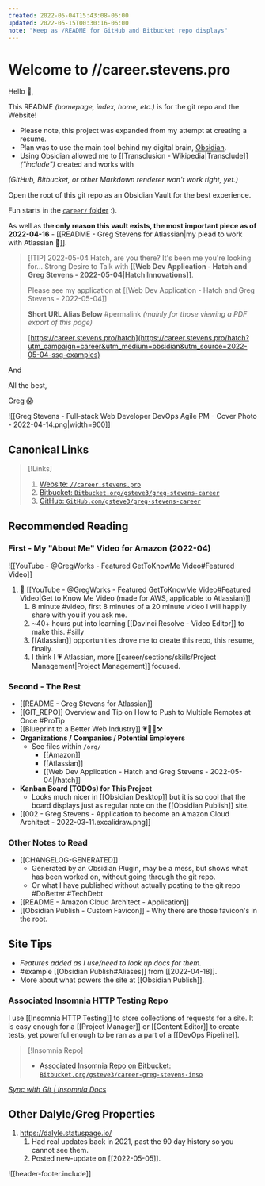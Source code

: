 ```yaml
---
created: 2022-05-04T15:43:08-06:00
updated: 2022-05-15T00:30:16-06:00
note: "Keep as /README for GitHub and Bitbucket repo displays"
---
```

# Welcome to //career.stevens.pro

Hello 👋,

This README *(homepage, index, home, etc.)* is for the git repo and the Website!

- Please note, this project was expanded from my attempt at creating a resume.
- Plan was to use the main tool behind my digital brain, [Obsidian](https://obsidian.md).
- Using Obsidian allowed me to [[Transclusion - Wikipedia|Transclude]] *("include")*
created and works with

*(GitHub, Bitbucket, or other Markdown renderer won't work right, yet.)*

Open the root of this git repo as an Obsidian Vault for the best experience.

Fun starts in the [`career/` folder](README%20-%20Greg%20Stevens%20for%20Atlassian.md) :).

As well as **the only reason this vault exists, the most important piece as of 2022-04-16** -
[[README - Greg Stevens for Atlassian|my plead to work with Atlassian 🙏]].


> [!TIP] 2022-05-04 Hatch, are you there? It's been me you're looking for... 
> Strong Desire to Talk with **[[Web Dev Application - Hatch and Greg Stevens - 2022-05-04|Hatch Innovations]]**.
> 
> Please see my application at [[Web Dev Application - Hatch and Greg Stevens - 2022-05-04]]
> 
> **Short URL Alias Below** #permalink
> *(mainly for those viewing a PDF export of this page)*
> 
> [https://career.stevens.pro/hatch](https://career.stevens.pro/hatch?utm_campaign=career&utm_medium=obsidian&utm_source=2022-05-04-ssg-examples)
> 
> 

And 

All the best,

Greg 😱

![[Greg Stevens - Full-stack Web Developer DevOps Agile PM - Cover Photo - 2022-04-14.png|width=900]]


## Canonical Links
> [!Links]
> 1. [Website:    `//career.stevens.pro`](https://career.stevens.pro/)
> 1. [Bitbucket:  `Bitbucket.org/gsteve3/greg-stevens-career`](https://bitbucket.org/gsteve3/greg-stevens-career)
> 1. [GitHub:      `GitHub.com/gsteve3/greg-stevens-career`](https://github.com/gsteve3/greg-stevens-career)


## Recommended Reading

### First - My "About Me" Video for Amazon (2022-04)

![[YouTube - @GregWorks - Featured GetToKnowMe Video#Featured Video]]

1. 🎥 [[YouTube - @GregWorks - Featured GetToKnowMe Video#Featured Video|Get to Know Me Video (made for AWS, applicable to Atlassian)]]
	1. 8 minute #video, first 8 minutes of a 20 minute video I will happily share with you if you ask me.
	1. ~40+ hours put into learning [[Davinci Resolve - Video Editor]] to make this. #silly
	1. [[Atlassian]] opportunities drove me to create this repo, this resume, finally.
	1. I think I 💗 Atlassian, more [[career/sections/skills/Project Management|Project Management]] focused.


### Second - The Rest

- [[README - Greg Stevens for Atlassian]]
-  [[GIT_REPO]] Overview and Tip on How to Push to Multiple Remotes at Once #ProTip
- [[Blueprint to a Better Web Industry]] 💗👷‍♂️⚒  
- **Organizations / Companies / Potential Employers**
	- See files within `/org/`
		- [[Amazon]]
		- [[Atlassian]]
		- [[Web Dev Application - Hatch and Greg Stevens - 2022-05-04|/hatch]]
- **Kanban Board (TODOs) for This Project**
	- Looks much nicer in [[Obsidian Desktop]] but it is so cool that the board displays just as regular note on the [[Obsidian Publish]] site.
- [[002 - Greg Stevens - Application to become an Amazon Cloud Architect - 2022-03-11.excalidraw.png]]

### Other Notes to Read
- [[CHANGELOG-GENERATED]]
	- Generated by an Obsidian Plugin, may be a mess, but shows what has been worked on, without going through the git repo.
	- Or what I have published without actually posting to the git repo #DoBetter #TechDebt
- [[README - Amazon Cloud Architect - Application]]
- [[Obsidian Publish - Custom Favicon]] - Why there are those favicon's in the root.


## Site Tips
- *Features added as I use/need to look up docs for them.*
- #example [[Obsidian Publish#Aliases]] from [[2022-04-18]].
- More about what powers the site at [[Obsidian Publish]].


### Associated Insomnia HTTP Testing Repo
I use [[Insomnia HTTP Testing]] to store collections of requests for a site.
It is easy enough for a [[Project Manager]] or [[Content Editor]] to create tests,
yet powerful enough to be ran as a part of a [[DevOps Pipeline]].

> [!Insomnia Repo]
> - [Associated Insomnia Repo on Bitbucket:  `Bitbucket.org/gsteve3/career-greg-stevens-inso`](https://github.com/gsteve3/career-greg-stevens-inso)


*[Sync with Git | Insomnia Docs](https://docs.insomnia.rest/insomnia/git-sync)*



## Other Dalyle/Greg Properties

1. https://dalyle.statuspage.io/
	1. Had real updates back in 2021, past the 90 day history so you cannot see them.
	2. Posted new-update on [[2022-05-05]].



![[header-footer.include]]
